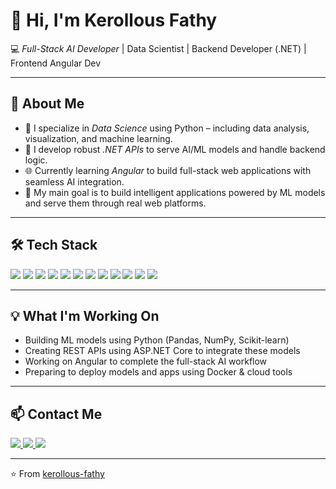 # 👋 Hi, I'm Kerollous Fathy

💻 *Full-Stack AI Developer* | Data Scientist | Backend Developer (.NET) | Frontend Angular Dev

---

## 🚀 About Me

- 🧠 I specialize in *Data Science* using Python – including data analysis, visualization, and machine learning.
- 🔧 I develop robust *.NET APIs* to serve AI/ML models and handle backend logic.
- 🌐 Currently learning *Angular* to build full-stack web applications with seamless AI integration.
- 🎯 My main goal is to build intelligent applications powered by ML models and serve them through real web platforms.

---

## 🛠 Tech Stack

<p align="left">

<!-- Programming & Data Science -->
<img src="https://img.shields.io/badge/Python-3670A0?logo=python&logoColor=white" />
<img src="https://img.shields.io/badge/Pandas-150458?logo=pandas&logoColor=white" />
<img src="https://img.shields.io/badge/Numpy-013243?logo=numpy&logoColor=white" />
<img src="https://img.shields.io/badge/Matplotlib-11557C?logo=matplotlib&logoColor=white" />
<img src="https://img.shields.io/badge/Scikit--learn-F7931E?logo=scikit-learn&logoColor=white" />

<!-- Backend -->
<img src="https://img.shields.io/badge/C%23-239120?logo=c-sharp&logoColor=white" />
<img src="https://img.shields.io/badge/ASP.NET_Core-512BD4?logo=dotnet&logoColor=white" />

<!-- Frontend -->
<img src="https://img.shields.io/badge/Angular-DD0031?logo=angular&logoColor=white" />

<!-- Tools -->
<img src="https://img.shields.io/badge/Git-F05032?logo=git&logoColor=white" />
<img src="https://img.shields.io/badge/GitHub-181717?logo=github&logoColor=white" />
<img src="https://img.shields.io/badge/Postman-FF6C37?logo=postman&logoColor=white" />
<img src="https://img.shields.io/badge/Docker-2496ED?logo=docker&logoColor=white" />

</p>

---

## 💡 What I'm Working On

- Building ML models using Python (Pandas, NumPy, Scikit-learn)
- Creating REST APIs using ASP.NET Core to integrate these models
- Working on Angular to complete the full-stack AI workflow
- Preparing to deploy models and apps using Docker & cloud tools

---

## 📫 Contact Me

<p align="left">
  <a href="https://www.linkedin.com/in/kerollousfathy/" target="_blank">
    <img src="https://img.shields.io/badge/-LinkedIn-0A66C2?logo=linkedin&logoColor=white&style=for-the-badge" />
  </a>
  <a href="mailto:kerollos.fathy.20@gmail.com" target="_blank">
    <img src="https://img.shields.io/badge/-Gmail-EA4335?logo=gmail&logoColor=white&style=for-the-badge" />
  </a>
  <a href="https://github.com/kerollous-fathy" target="_blank">
    <img src="https://img.shields.io/badge/-GitHub-181717?logo=github&logoColor=white&style=for-the-badge" />
  </a>
</p>

---

⭐ From [kerollous-fathy](https://github.com/kerollous-fathy)

